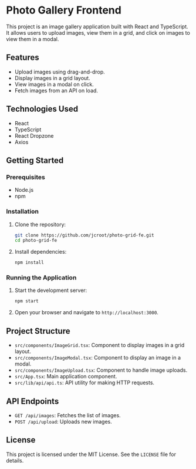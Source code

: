 # Photo Gallery Frontend

This project is an image gallery application built with React and TypeScript. It allows users to upload images, view them in a grid, and click on images to view them in a modal.

## Features

- Upload images using drag-and-drop.
- Display images in a grid layout.
- View images in a modal on click.
- Fetch images from an API on load.

## Technologies Used

- React
- TypeScript
- React Dropzone
- Axios

## Getting Started

### Prerequisites

- Node.js
- npm

### Installation

1. Clone the repository:
    ```bash
    git clone https://github.com/jcroot/photo-grid-fe.git
    cd photo-grid-fe
    ```

2. Install dependencies:
    ```bash
    npm install
    ```

### Running the Application

1. Start the development server:
    ```bash
    npm start
    ```

2. Open your browser and navigate to `http://localhost:3000`.

## Project Structure

- `src/components/ImageGrid.tsx`: Component to display images in a grid layout.
- `src/components/ImageModal.tsx`: Component to display an image in a modal.
- `src/components/ImageUpload.tsx`: Component to handle image uploads.
- `src/App.tsx`: Main application component.
- `src/lib/api/api.ts`: API utility for making HTTP requests.

## API Endpoints

- `GET /api/images`: Fetches the list of images.
- `POST /api/upload`: Uploads new images.

## License

This project is licensed under the MIT License. See the `LICENSE` file for details.
